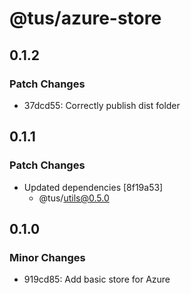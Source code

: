 # @tus/azure-store

## 0.1.2

### Patch Changes

- 37dcd55: Correctly publish dist folder

## 0.1.1

### Patch Changes

- Updated dependencies [8f19a53]
  - @tus/utils@0.5.0

## 0.1.0

### Minor Changes

- 919cd85: Add basic store for Azure
